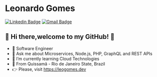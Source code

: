# Leonardo Gomes

[![Linkedin Badge](https://img.shields.io/badge/-LinkedIn-blue?style=for-the-badge&logo=Linkedin&logoColor=white&link=https://www.linkedin.com/in/leogomesdev/)](https://www.linkedin.com/in/leogomesdev/)
[![Gmail Badge](https://img.shields.io/badge/-Gmail-c14438?style=for-the-badge&logo=Gmail&logoColor=white&link=mailto:leogomesdev@gmail.com)](mailto:leogomesdev@gmail.com)


## 👋 Hi there,welcome to my GitHub! 🚀

- 🎯 Software Engineer
- 💬 Ask me about Microservices, Node.js, PHP, GraphQL and REST APIs
- 🎯 I’m currently learning Cloud Technologies
- 📌 From Quissamã - Rio de Janeiro State, Brazil
- 👉 Please, visit https://leogomes.dev
